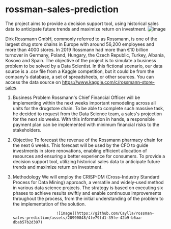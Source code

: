 # rossman-sales-prediction
The project aims to provide a decision support tool, using historical sales data to anticipate future trends and maximize return on investment.
                       ![image](https://github.com/Caylla/rossman-sales-prediction/assets/28990848/78e85acf-3208-4b30-a1a3-9f15655ccccd)

Dirk Rossmann GmbH, commonly referred to as Rossmann, is one of the largest drug store chains in Europe with around 56,200 employees and more than 4000 stores. In 2019 Rossmann had more than €10 billion turnover in Germany, Poland, Hungary, the Czech Republic, Turkey, Albania, Kosovo and Spain.
The objective of the project is to simulate a business problem to be solved by a Data Scientist. In this fictional scenario, our data source is a .csv file from a Kaggle competition, but it could be from the company's database, a set of spreadsheets, or other sources.
You can access the data source on https://www.kaggle.com/c/rossmann-store-sales.

1. Business Problem
Rossmann's Chief Financial Officer will be implementing within the next weeks important remodeling across all units for the drugstore chain. To be able to complete such massive task, he decided to request from the Data Science team, a sales's projection for the next six weeks. With this information in hands, a responsible payment plan can be implemented with minimum financial risks to the stakeholders.

2. Objective
To forecast the revenue of the Rossmann pharmacy chain for the next 6 weeks. This forecast will be used by the CFO to guide investments in store renovations, enabling efficient allocation of resources and ensuring a better experience for consumers.
To provide a decision support tool, utilizing historical sales data to anticipate future trends and maximize return on investment.

3. Methodology
We will employ the CRISP-DM (Cross-Industry Standard Process for Data Mining) approach, a versatile and widely-used method in various data science projects. The strategy is based on executing six phases to achieve results swiftly and enable continuous improvements throughout the process, from the initial understanding of the problem to the implementation of the solution.

                          ![image](https://github.com/Caylla/rossman-sales-prediction/assets/28990848/4fe79fd1-39fe-42b9-b6aa-dbab57b2d397)













